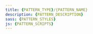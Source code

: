 ```yaml
---
title: {PATTERN_TYPE}/{PATTERN_NAME}
description: {PATTERN_DESCRIPTION}
sass: {PATTERN_STYLES}
js: {PATTERN_SCRIPTS}
---
```

